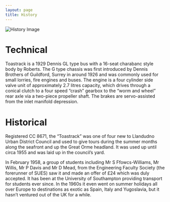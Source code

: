 ```yaml
---
layout: page
title: History
---
```


![History Image][history-image]

# Technical

Toastrack is a 1929 Dennis GL type bus with a 16-seat charabanc style body by Roberts. The G type chassis was first introduced by Dennis Brothers of Guildford, Surrey in around 1926 and was commonly used for small lorries, fire engines and buses. The engine is a four cylinder side valve unit of approximately 2.7 litres capacity, which drives through a conical clutch to a four speed “crash” gearbox to the “worm and wheel” rear axle via a two-piece propeller shaft. The brakes are servo-assisted from the inlet manifold depression.

# Historical

Registered CC 8671, the “Toastrack” was one of four new to Llandudno Urban District Council and used to give tours during the summer months along the seafront and up the Great Orme headland. It was used up until circa 1955 and was laid up in the council’s yard.

In February 1958, a group of students including Mr S Ffowcs-Williams, Mr Willis, Mr P Davis and Mr D Mead, from the Engineering Faculty Society (the forerunner of SUES) saw it and made an offer of £24 which was duly accepted. It has been at the University of Southampton providing transport for students ever since. In the 1960s it even went on summer holidays all over Europe to destinations as exotic as Spain, Italy and Yugoslavia, but it hasn’t ventured out of the UK for a while.

[history-image]: https://s3-eu-west-1.amazonaws.com/toastrackbus.org/inservice.jpg
